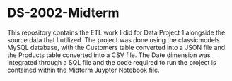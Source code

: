 # DS-2002-Midterm

This repository contains the ETL work I did for Data Project 1 alongside the source data that I utilized. The project was done using the classicmodels MySQL database, with the Customers table converted into a JSON file and the Products table converted into a CSV file. The Date dimension was integrated through a SQL file and the code required to run the project is contained within the Midterm Juypter Notebook file. 
